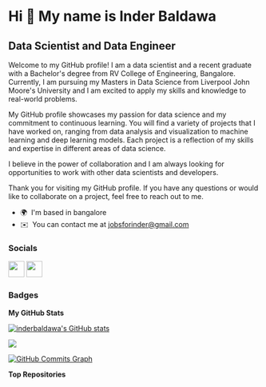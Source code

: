 Hi 👋 My name is Inder Baldawa
==============================

Data Scientist and Data Engineer
--------------------------------

Welcome to my GitHub profile! I am a data scientist and a recent graduate with a Bachelor's degree from RV College of Engineering, Bangalore. Currently, I am pursuing my Masters in Data Science from Liverpool John Moore's University and I am excited to apply my skills and knowledge to real-world problems. 

My GitHub profile showcases my passion for data science and my commitment to continuous learning. You will find a variety of projects that I have worked on, ranging from data analysis and visualization to machine learning and deep learning models. Each project is a reflection of my skills and expertise in different areas of data science. 

I believe in the power of collaboration and I am always looking for opportunities to work with other data scientists and developers. 

Thank you for visiting my GitHub profile. If you have any questions or would like to collaborate on a project, feel free to reach out to me.

* 🌍  I'm based in bangalore
* ✉️  You can contact me at [jobsforinder@gmail.com](mailto:jobsforinder@gmail.com)


### Socials

<p align="left"> <a href="https://www.github.com/inderbaldawa" target="_blank" rel="noreferrer"><img src="https://raw.githubusercontent.com/danielcranney/readme-generator/main/public/icons/socials/github.svg" width="32" height="32" /></a> <a href="https://www.linkedin.com/in/inderbaldawa" target="_blank" rel="noreferrer"><img src="https://raw.githubusercontent.com/danielcranney/readme-generator/main/public/icons/socials/linkedin.svg" width="32" height="32" /></a></p>

### Badges

<b>My GitHub Stats</b>

<a href="http://www.github.com/inderbaldawa"><img src="https://github-readme-stats.vercel.app/api?username=inderbaldawa&show_icons=true&hide=&count_private=true&title_color=0891b2&text_color=ffffff&icon_color=0891b2&bg_color=1c1917&hide_border=true&show_icons=true" alt="inderbaldawa's GitHub stats" /></a>

<a href="http://www.github.com/inderbaldawa"><img src="https://github-readme-streak-stats.herokuapp.com/?user=inderbaldawa&stroke=ffffff&background=1c1917&ring=0891b2&fire=0891b2&currStreakNum=ffffff&currStreakLabel=0891b2&sideNums=ffffff&sideLabels=ffffff&dates=ffffff&hide_border=true" /></a>

<a href="http://www.github.com/inderbaldawa"><img src="https://github-readme-activity-graph.cyclic.app/graph?username=inderbaldawa&bg_color=1c1917&color=ffffff&line=0891b2&point=ffffff&area_color=1c1917&area=true&hide_border=true&custom_title=GitHub%20Commits%20Graph" alt="GitHub Commits Graph" /></a>

<b>Top Repositories</b>

<div width="100%" align="center"></div><br /><br /><br /><br /><br /><br /><br />
